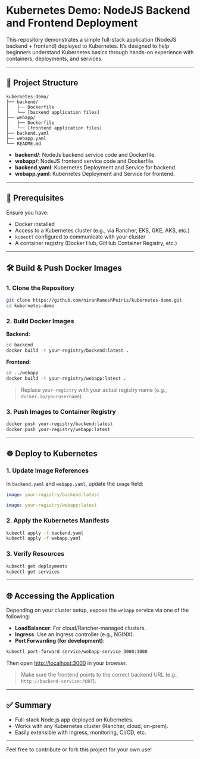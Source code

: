 # Kubernetes Demo: NodeJS Backend and Frontend Deployment

This repository demonstrates a simple full-stack application (NodeJS backend + frontend) deployed to Kubernetes. It’s designed to help beginners understand Kubernetes basics through hands-on experience with containers, deployments, and services.

---

## 📁 Project Structure

```
kubernetes-demo/
├── backend/
│   ├── Dockerfile
│   └── [backend application files]
├── webapp/
│   ├── Dockerfile
│   └── [frontend application files]
├── backend.yaml
├── webapp.yaml
└── README.md
```

- **backend/**: NodeJs backend service code and Dockerfile.
- **webapp/**: NodeJS frontend service code and Dockerfile.
- **backend.yaml**: Kubernetes Deployment and Service for backend.
- **webapp.yaml**: Kubernetes Deployment and Service for frontend.

---

## 🚀 Prerequisites

Ensure you have:

- Docker installed
- Access to a Kubernetes cluster (e.g., via Rancher, EKS, GKE, AKS, etc.)
- `kubectl` configured to communicate with your cluster
- A container registry (Docker Hub, GitHub Container Registry, etc.)

---

## 🛠 Build & Push Docker Images

### 1. Clone the Repository

```bash
git clone https://github.com/niranRameshPeiris/kubernetes-demo.git
cd kubernetes-demo
```

### 2. Build Docker Images

**Backend:**

```bash
cd backend
docker build -t your-registry/backend:latest .
```

**Frontend:**

```bash
cd ../webapp
docker build -t your-registry/webapp:latest .
```

> Replace `your-registry` with your actual registry name (e.g., `docker.io/yourusername`).

### 3. Push Images to Container Registry

```bash
docker push your-registry/backend:latest
docker push your-registry/webapp:latest
```

---

## ☸️ Deploy to Kubernetes

### 1. Update Image References

In `backend.yaml` and `webapp.yaml`, update the `image` field:

```yaml
image: your-registry/backend:latest
```

```yaml
image: your-registry/webapp:latest
```

### 2. Apply the Kubernetes Manifests

```bash
kubectl apply -f backend.yaml
kubectl apply -f webapp.yaml
```

### 3. Verify Resources

```bash
kubectl get deployments
kubectl get services
```

---

## 🌐 Accessing the Application

Depending on your cluster setup, expose the `webapp` service via one of the following:

- **LoadBalancer**: For cloud/Rancher-managed clusters.
- **Ingress**: Use an Ingress controller (e.g., NGINX).
- **Port Forwarding (for development)**:

```bash
kubectl port-forward service/webapp-service 3000:3000
```

Then open [http://localhost:3000](http://localhost:3000) in your browser.

> Make sure the frontend points to the correct backend URL (e.g., `http://backend-service:PORT`).

---

## ✅ Summary

- Full-stack Node.js app deployed on Kubernetes.
- Works with any Kubernetes cluster (Rancher, cloud, on-prem).
- Easily extensible with Ingress, monitoring, CI/CD, etc.

---

Feel free to contribute or fork this project for your own use!